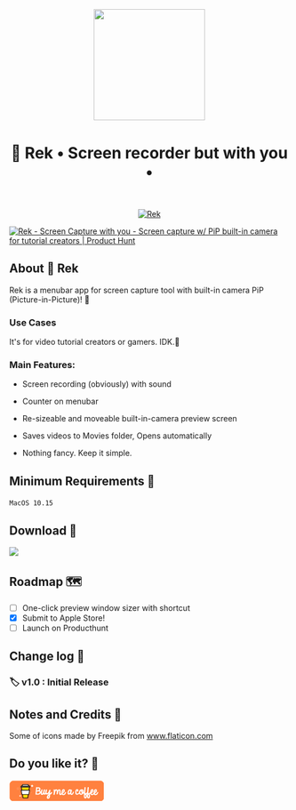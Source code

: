 <div align="center">
	<img src="https://imgur.com/Os18FtM.png" width="200" height="200" />
	<h1><strong>📼 Rek</strong> • Screen recorder but with you •</h1>
	
</div>
<br>

<p align="center">
<a href="https://apps.apple.com/us/app/rek-screen-capture-with-pip/id1543879930" target="_blank">
    <img
      src="https://github.com/thetabbycat/Rek/blob/main/demo.gif?raw=true"
      height="420"
      alt="Rek"
      title="Rek | Screen Capture with sound & PiP camera"
    /></a>

<a href="https://www.producthunt.com/posts/rek-screen-capture-with-you?utm_source=badge-featured&utm_medium=badge&utm_souce=badge-rek-screen-capture-with-you" target="_blank"><img src="https://api.producthunt.com/widgets/embed-image/v1/featured.svg?post_id=277727&theme=dark" alt="Rek - Screen Capture with you - Screen capture w/ PiP built-in camera for tutorial creators | Product Hunt" style="width: 250px; height: 54px;" width="250" height="54" /></a>
	
  </p>
 

## About 📼 Rek

Rek is a menubar app for screen capture tool with built-in camera PiP (Picture-in-Picture)! 🙌 

### Use Cases

It's for video tutorial creators or gamers. IDK.🤔

### Main Features:

- Screen recording (obviously) with sound

- Counter on menubar

- Re-sizeable and moveable built-in-camera preview screen

- Saves videos to Movies folder, Opens automatically

- Nothing fancy. Keep it simple.


## Minimum Requirements 🤔

`MacOS 10.15`

## Download 🚀

[![](https://linkmaker.itunes.apple.com/assets/shared/badges/en-us/macappstore-lrg.svg)](https://apps.apple.com/us/app/rek-screen-capture-with-pip/id1543879930)

## Roadmap 🗺

- [ ] One-click preview window sizer with shortcut
- [X] Submit to Apple Store!
- [ ] Launch on Producthunt 

## Change log 🧠

### 🏷 v1.0 : Initial Release


## Notes and Credits 🍍

Some of icons made by Freepik from www.flaticon.com

## Do you like it? 🙌

[![Buy Me A Coffee](https://raw.githubusercontent.com/stevenselcuk/palamut/master/tools/orange_img.png)](https://www.buymeacoffee.com/stevenselcuk)



